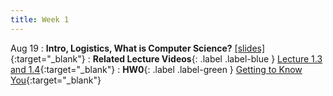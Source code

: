 ```yaml
---
title: Week 1
---
```


Aug 19
: **Intro, Logistics, What is Computer Science?** [\[slides\]](https://docs.google.com/presentation/d/1oMDVTL9XTAbwtx_afLMbRiNVLKbM7t5Sm-nq2Ff8EF0/edit?usp=sharing){:target="\_blank"}
: **Related Lecture Videos**{: .label .label-blue } [Lecture 1.3 and 1.4](https://youtube.com/playlist?list=PLr509y092L29Yfu6uie3T0ArYdJsuKpeQ){:target="\_blank"}
: **HW0**{: .label .label-green } [Getting to Know You](https://codio.com/p/signup?courseToken=mentor-novel){:target="\_blank"}
